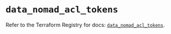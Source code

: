 # `data_nomad_acl_tokens`

Refer to the Terraform Registry for docs: [`data_nomad_acl_tokens`](https://registry.terraform.io/providers/hashicorp/nomad/2.4.0/docs/data-sources/acl_tokens).
